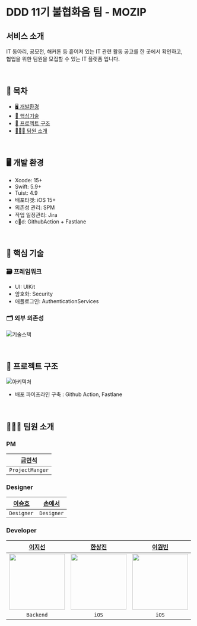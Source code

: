 # DDD 11기 불협화음 팀 - MOZIP

## 서비스 소개

IT 동아리, 공모전, 해커톤 등 흩어져 있는 IT 관련 활동 공고를 한 곳에서 확인하고,<br>협업을 위한 팀원을 모집할 수 있는 IT 플랫폼 입니다.

<br>

## 📑 목차

- [🖥️ 개발환경](#🖥%EF%B8%8F-개발-환경)
- [🔑 핵심기술](#%F0%9F%94%91-핵심-기술)
- [🔭 프로젝트 구조](#🔭-프로젝트-구조)
- [🧑🏻‍💻 팀원 소개](#🧑🏻%E2%80%8D💻-팀원-소개)

<br>

## 🖥️ 개발 환경

- Xcode: 15+
- Swift: 5.9+
- Tuist: 4.9
- 배포타겟: iOS 15+
- 의존성 관리: SPM
- 작업 일정관리: Jira
- cd: GithubAction + Fastlane

<br>

## 🔑 핵심 기술 

### 🗃️ 프레임워크
- UI: UIKit
- 암호화: Security
- 애플로그인: AuthenticationServices

### 🗂️ 외부 의존성
![기술스택](https://hackmd.io/_uploads/BkgX4LiKA.png)


<br>

## 🔭 프로젝트 구조
![아키텍처](https://hackmd.io/_uploads/HyHEVUsYR.png)
- 배포 파이프라인 구축 : Github Action, Fastlane

<br>

## 🧑🏻‍💻 팀원 소개

### PM

|[금민석](https://blog.naver.com/alsehfdl0316/223053932924)|
|:---:|
|`ProjectManger`|

### Designer

|[이승호](https://www.linkedin.com/in/seung-ho-lee-blacksugar?utm_source=share&utm_campaign=share_via&utm_content=profile&utm_medium=android_app)|[손예서](https://www.linkedin.com/in/yeseo-son-0371b1245?utm_source=share&utm_campaign=share_via&utm_content=profile&utm_medium=ios_app)|
|:---:|:---:|
|`Designer`|`Designer`|

### Developer

|[이지선](https://github.com/kikingki)|[한상진](https://github.com/Hansangjin98)|[이원빈](https://github.com/wongbingg)|
|:---:|:---:|:---:|
|<img src="https://avatars.githubusercontent.com/u/63100425?v=4" width=150>|<img src="https://hackmd.io/_uploads/SyoeWvcuC.png" width=150>|<img src="https://i.imgur.com/fQDo8rV.jpg" width=150>|
|`Backend`|`iOS`|`iOS`|

